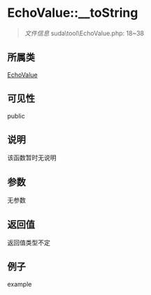 # EchoValue::__toString

> *文件信息* suda\tool\EchoValue.php: 18~38
## 所属类 

[EchoValue](../EchoValue.md)

## 可见性

  public  
## 说明

该函数暂时无说明

## 参数

无参数

## 返回值
返回值类型不定

## 例子

example
